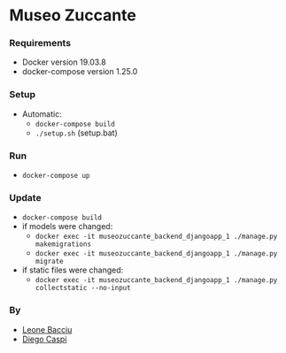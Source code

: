 # Museo Zuccante

### Requirements

 - Docker version 19.03.8
 - docker-compose version 1.25.0
 
### Setup
* Automatic:
  * `docker-compose build`
  * `./setup.sh` (setup.bat)


### Run
 - `docker-compose up`
 
### Update

* `docker-compose build`
* if models were changed:
  * `docker exec -it museozuccante_backend_djangoapp_1 ./manage.py makemigrations`
  * `docker exec -it museozuccante_backend_djangoapp_1 ./manage.py migrate`
* if static files were changed:
  * `docker exec -it museozuccante_backend_djangoapp_1 ./manage.py collectstatic --no-input`
  
### By
- [Leone Bacciu](https://github.com/LeoneBacciu)
- [Diego Caspi](https://github.com/diegocaspi)
